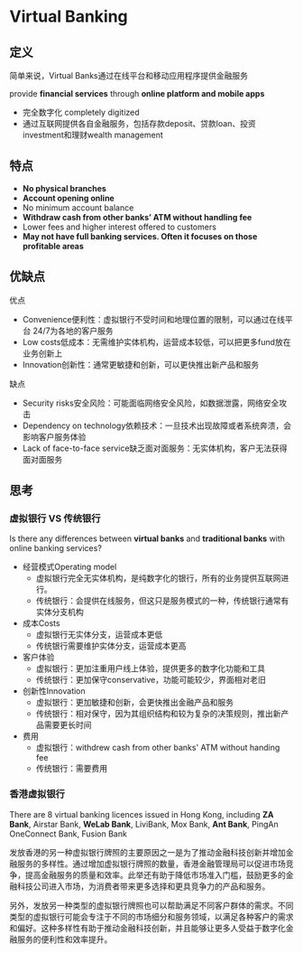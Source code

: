 # Virtual Banking

## 定义

简单来说，Virtual Banks通过在线平台和移动应用程序提供金融服务

provide **financial services** through **online platform and mobile apps**

- 完全数字化 completely digitized
- 通过互联网提供各自金融服务，包括存款deposit、贷款loan、投资investment和理财wealth management

## 特点

- **No physical branches**
- **Account opening online**
- No minimum account balance
- **Withdraw cash from other banks’ ATM without handling fee**
- Lower fees and higher interest offered to customers
- **May not have full banking services. Often it focuses on those profitable areas**

## 优缺点

优点

- Convenience便利性：虚拟银行不受时间和地理位置的限制，可以通过在线平台 24/7为各地的客户服务
- Low costs低成本：无需维护实体机构，运营成本较低，可以把更多fund放在业务创新上
- Innovation创新性：通常更敏捷和创新，可以更快推出新产品和服务

缺点

- Security risks安全风险：可能面临网络安全风险，如数据泄露，网络安全攻击
- Dependency on technology依赖技术：一旦技术出现故障或者系统奔溃，会影响客户服务体验
- Lack of face-to-face service缺乏面对面服务：无实体机构，客户无法获得面对面服务

## 思考

### 虚拟银行 VS 传统银行

Is there any differences between **virtual banks** and  **traditional banks** with online banking services?

- 经营模式Operating model
  - 虚拟银行完全无实体机构，是纯数字化的银行，所有的业务提供互联网进行。
  - 传统银行：会提供在线服务，但这只是服务模式的一种，传统银行通常有实体分支机构
- 成本Costs
  - 虚拟银行无实体分支，运营成本更低
  - 传统银行需要维护实体分支，运营成本更高
- 客户体验
  - 虚拟银行：更加注重用户线上体验，提供更多的数字化功能和工具
  - 传统银行：更加保守conservative，功能可能较少，界面相对老旧
- 创新性Innovation
  - 虚拟银行：更加敏捷和创新，会更快推出金融产品和服务
  - 传统银行：相对保守，因为其组织结构和较为复杂的决策规则，推出新产品需要更长时间
- 费用
  - 虚拟银行：withdrew cash from other banks' ATM without handing fee
  - 传统银行：需要费用

### 香港虚拟银行

There are 8 virtual banking licences issued in Hong Kong, including **ZA Bank**, Airstar Bank, **WeLab Bank**, LiviBank, Mox Bank, **Ant Bank**, PingAn OneConnect Bank, Fusion Bank

发放香港的另一种虚拟银行牌照的主要原因之一是为了推动金融科技创新并增加金融服务的多样性。通过增加虚拟银行牌照的数量，香港金融管理局可以促进市场竞争，提高金融服务的质量和效率。此举还有助于降低市场准入门槛，鼓励更多的金融科技公司进入市场，为消费者带来更多选择和更具竞争力的产品和服务。

另外，发放另一种类型的虚拟银行牌照也可以帮助满足不同客户群体的需求。不同类型的虚拟银行可能会专注于不同的市场细分和服务领域，以满足各种客户的需求和偏好。这种多样性有助于推动金融科技创新，并且能够让更多人受益于数字化金融服务的便利性和效率提升。

